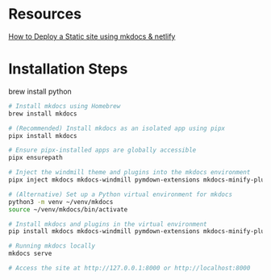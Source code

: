 # Resources
[How to Deploy a Static site using mkdocs & netlify](https://collabnix.com/how-to-deploy-a-static-site-using-mkdocs-and-netlify/)

# Installation Steps
brew install python
```bash
# Install mkdocs using Homebrew
brew install mkdocs

# (Recommended) Install mkdocs as an isolated app using pipx
pipx install mkdocs

# Ensure pipx-installed apps are globally accessible
pipx ensurepath

# Inject the windmill theme and plugins into the mkdocs environment
pipx inject mkdocs mkdocs-windmill pymdown-extensions mkdocs-minify-plugin mkdocs-swagger-ui-tag

# (Alternative) Set up a Python virtual environment for mkdocs
python3 -m venv ~/venv/mkdocs
source ~/venv/mkdocs/bin/activate

# Install mkdocs and plugins in the virtual environment
pip install mkdocs mkdocs-windmill pymdown-extensions mkdocs-minify-plugin mkdocs-swagger-ui-tag

# Running mkdocs locally
mkdocs serve

# Access the site at http://127.0.0.1:8000 or http://localhost:8000
```
